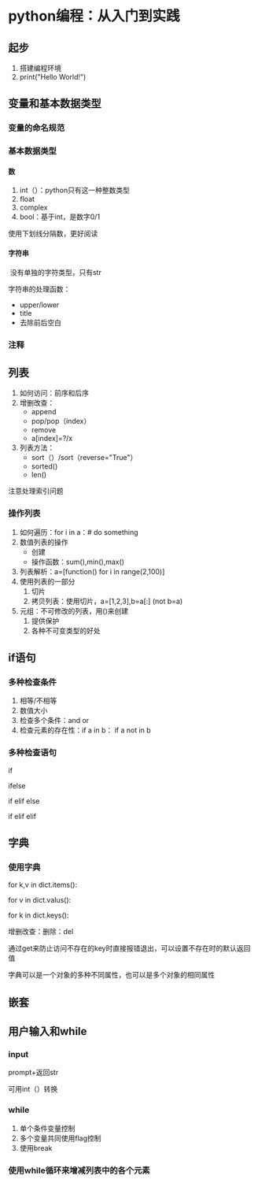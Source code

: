 # python编程：从入门到实践

## 起步

1. 搭建编程环境
2. print("Hello World!")

## 变量和基本数据类型

### 变量的命名规范

### 基本数据类型

#### 数

1. int（）：python只有这一种整数类型
2. float
3. complex
4. bool：基于int，是数字0/1

使用下划线分隔数，更好阅读

#### 字符串

​	没有单独的字符类型，只有str

字符串的处理函数：

+ upper/lower
+ title
+ 去除前后空白

### 注释

## 列表

1. 如何访问：前序和后序
2. 增删改查：
   + append
   + pop/pop（index）
   + remove
   + a[index]=?/x
3. 列表方法：
   + sort（）/sort（reverse="True"）
   + sorted()
   + len()

注意处理索引问题

### 操作列表

1. 如何遍历：for i in a：# do something
2. 数值列表的操作
   + 创建
   + 操作函数：sum(),min(),max()
3. 列表解析：a=[function() for i in range(2,100)]
4. 使用列表的一部分
   1. 切片
   2. 拷贝列表：使用切片，a=[1,2,3],b=a[:] (not b=a)
5. 元组：不可修改的列表，用()来创建
   1. 提供保护
   2. 各种不可变类型的好处

## if语句

### 多种检查条件

1. 相等/不相等
2. 数值大小
3. 检查多个条件：and or
4. 检查元素的存在性：if a in b： if a not in b

### 多种检查语句

if

ifelse

if elif else

if elif elif

## 字典

###  使用字典

for k,v in dict.items():

for v in dict.valus():

for k in dict.keys():

增删改查：删除：del

通过get来防止访问不存在的key时直接报错退出，可以设置不存在时的默认返回值

字典可以是一个对象的多种不同属性，也可以是多个对象的相同属性

## 嵌套

## 用户输入和while

### input

prompt+返回str

可用int（）转换

### while

1. 单个条件变量控制
2. 多个变量共同使用flag控制
3. 使用break

### 使用while循环来增减列表中的各个元素

